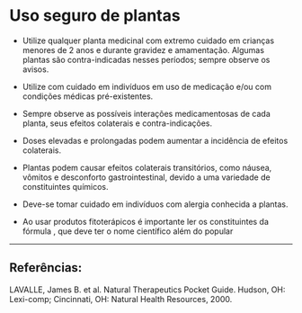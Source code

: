 # Uso seguro de plantas

* Utilize qualquer planta medicinal com extremo cuidado em crianças menores de 2 anos e durante gravidez e amamentação. Algumas plantas são contra-indicadas nesses períodos; sempre observe os avisos.

* Utilize com cuidado em indivíduos em uso de medicação e/ou com condições médicas pré-existentes.

* Sempre observe as possíveis interações medicamentosas de cada planta, seus efeitos colaterais e contra-indicações.

* Doses elevadas e prolongadas podem aumentar a incidência de efeitos colaterais.

* Plantas podem causar efeitos colaterais transitórios, como náusea, vômitos e desconforto gastrointestinal, devido a uma variedade de constituintes químicos.

* Deve-se tomar cuidado em indivíduos com alergia conhecida a plantas.

* Ao usar  produtos fitoterápicos é importante ler os constituintes da fórmula ,  que deve ter o nome científico além do popular

---

## Referências:

LAVALLE, James B. et al. Natural Therapeutics Pocket Guide. Hudson, OH: Lexi-comp; Cincinnati, OH: Natural Health Resources, 2000.
